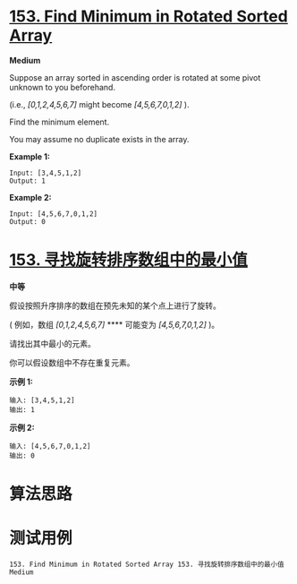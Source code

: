 # [153. Find Minimum in Rotated Sorted Array][enTitle]

**Medium**

Suppose an array sorted in ascending order is rotated at some pivot unknown to you beforehand.

(i.e.,  *[0,1,2,4,5,6,7]*  might become  *[4,5,6,7,0,1,2]* ).

Find the minimum element.

You may assume no duplicate exists in the array.

**Example 1:** 

```
Input: [3,4,5,1,2] 
Output: 1

```

**Example 2:** 

```
Input: [4,5,6,7,0,1,2]
Output: 0

```


# [153. 寻找旋转排序数组中的最小值][cnTitle]

**中等**

假设按照升序排序的数组在预先未知的某个点上进行了旋转。

( 例如，数组  *[0,1,2,4,5,6,7]*  **** 可能变为  *[4,5,6,7,0,1,2]*  )。

请找出其中最小的元素。

你可以假设数组中不存在重复元素。

**示例 1:** 

```
输入: [3,4,5,1,2]
输出: 1
```

**示例 2:** 

```
输入: [4,5,6,7,0,1,2]
输出: 0
```




# 算法思路

# 测试用例
```
153. Find Minimum in Rotated Sorted Array 153. 寻找旋转排序数组中的最小值 Medium
```

[enTitle]: https://leetcode.com/problems/find-minimum-in-rotated-sorted-array/
[cnTitle]: https://leetcode-cn.com/problems/find-minimum-in-rotated-sorted-array/
